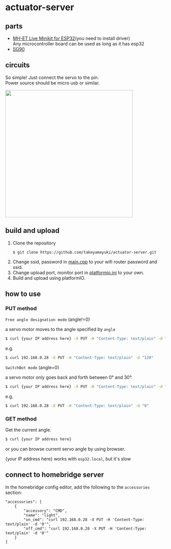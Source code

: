 # actuator-server

## parts
- [MH-ET Live Minikit for ESP32](https://ja.aliexpress.com/item/32815530502.html?spm=a2g0o.order_list.0.0.1b65585aAj7Hnv&gatewayAdapt=glo2jpn)(you need to install driver)  
    Any microcontroller board can be used as long as it has esp32
- [SG90](https://akizukidenshi.com/catalog/g/gM-08761/)

## circuits
So simple! Just connect the servo to the pin.  
Power source should be micro usb or similar.  

<img src="https://user-images.githubusercontent.com/22733958/168075794-8cf3f79c-53e5-4f6f-a2a7-b740d3d8c2b2.png" width="400">

## build and upload
1. Clone the repository
    ```
    $ git clone https://github.com/takeyamayuki/actuator-server.git
    ```
2. Change ssid, password in [main.cpp](src/main.cpp) to your wifi router password and ssid.  
3. Change upload port, monitor port in [platformio.ini](platformio.ini) to your own.
4. Build and upload using platformIO.


## how to use
### PUT method

`Free angle designation mode` (angle!=0)

a servo motor moves to the angle specified by `angle`
```sh
$ curl {your IP address here} -X PUT -H "Content-Type: text/plain" -d "angle"
```
e.g.
```sh
$ curl 192.168.0.28 -X PUT -H "Content-Type: text/plain" -d "120"
```

`SwitchBot mode` (angle=0)  

a servo motor only goes back and forth between 0° and 30°.
```sh
$ curl {your IP address here} -X PUT -H "Content-Type: text/plain" -d "0"
```
e.g.
```sh  
$ curl 192.168.0.28 -X PUT -H "Content-Type: text/plain" -d "0"
```

### GET method
Get the current angle.
```sh
$ curl {your IP address here}
```
or you can browse current servo angle by using browser.


{your IP address here} works with `esp32.local`, but it's slow

## connect to homebridge server
In the homebridge config editor, add the following to the `accessories` section:
```
"accessories": [
    {
        "accessory": "CMD",
        "name": "light",
        "on_cmd": "curl 192.168.0.28 -X PUT -H 'Content-Type: text/plain' -d '0'",
        "off_cmd": "curl 192.168.0.28 -X PUT -H 'Content-Type: text/plain' -d '0'"
    }
]
```